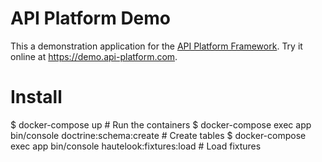 API Platform Demo
=================

This a demonstration application for the [API Platform Framework](https://api-platform.com).
Try it online at <https://demo.api-platform.com>.

Install
=======

$ docker-compose up # Run the containers
$ docker-compose exec app bin/console doctrine:schema:create # Create tables
$ docker-compose exec app bin/console hautelook:fixtures:load # Load fixtures
